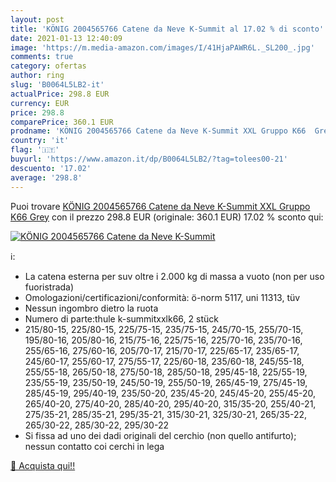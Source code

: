 ```yaml
---
layout: post
title: 'KÖNIG 2004565766 Catene da Neve K-Summit al 17.02 % di sconto'
date: 2021-01-13 12:40:09
image: 'https://m.media-amazon.com/images/I/41HjaPAWR6L._SL200_.jpg'
comments: true
category: ofertas
author: ring
slug: 'B0064L5LB2-it'
actualPrice: 298.8 EUR
currency: EUR
price: 298.8
comparePrice: 360.1 EUR
prodname: 'KÖNIG 2004565766 Catene da Neve K-Summit XXL Gruppo K66  Grey'
country: 'it'
flag: '🇮🇹'
buyurl: 'https://www.amazon.it/dp/B0064L5LB2/?tag=tolees00-21'
descuento: '17.02'
average: '298.8'
---
```


Puoi trovare [KÖNIG 2004565766 Catene da Neve K-Summit XXL Gruppo K66  Grey](https://www.amazon.it/dp/B0064L5LB2/?tag=tolees00-21) con il prezzo 298.8 EUR (originale: 360.1 EUR) 17.02 % sconto qui:

[![KÖNIG 2004565766 Catene da Neve K-Summit](https://m.media-amazon.com/images/I/41HjaPAWR6L._SL200_.jpg)](https://www.amazon.it/dp/B0064L5LB2/?tag=tolees00-21)

ℹ️:

- La catena esterna per suv oltre i 2.000 kg di massa a vuoto (non per uso fuoristrada)
- Omologazioni/certificazioni/conformità: ö-norm 5117, uni 11313, tüv
- Nessun ingombro dietro la ruota
- Numero di parte:thule k-summitxxlk66, 2 stück
- 215/80-15, 225/80-15, 225/75-15, 235/75-15, 245/70-15, 255/70-15, 195/80-16, 205/80-16, 215/75-16, 225/75-16, 225/70-16, 235/70-16, 255/65-16, 275/60-16, 205/70-17, 215/70-17, 225/65-17, 235/65-17, 245/60-17, 255/60-17, 275/55-17, 225/60-18, 235/60-18, 245/55-18, 255/55-18, 265/50-18, 275/50-18, 285/50-18, 295/45-18, 225/55-19, 235/55-19, 235/50-19, 245/50-19, 255/50-19, 265/45-19, 275/45-19, 285/45-19, 295/40-19, 235/50-20, 235/45-20, 245/45-20, 255/45-20, 265/40-20, 275/40-20, 285/40-20, 295/40-20, 315/35-20, 255/40-21, 275/35-21, 285/35-21, 295/35-21, 315/30-21, 325/30-21, 265/35-22, 265/30-22, 285/30-22, 295/30-22
- Si fissa ad uno dei dadi originali del cerchio (non quello antifurto); nessun contatto coi cerchi in lega

[🛒 Acquista qui!!](https://www.amazon.it/dp/B0064L5LB2/?tag=tolees00-21)
